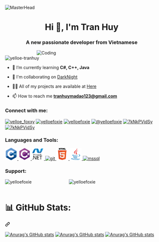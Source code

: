 ![MasterHead](https://cdn.discordapp.com/attachments/1161871381743554560/1279762810808696885/Yelloe_wagging_tail.gif?ex=66d59f7e&is=66d44dfe&hm=bea4bcd8f2e71e6373401d0e2cbac12774fcc0aab4aaa0181a58a75abc95c44d&)
<h1 align="center">Hi 👀, I'm Tran Huy</h1>
<h3 align="center">A new passionate developer from Vietnamese</h3>
<img align="right" alt="Coding" width="400" src="https://cdn.discordapp.com/attachments/1161871381743554560/1279772755612401675/Yelloe_avatar_pfp.gif?ex=66d5a8c1&is=66d45741&hm=1ca11d1e5ef81fd45e2a988186ac3333dfa0442740a5f90fe0430d9dadb8c369&">

<p align="left"> <img src="https://komarev.com/ghpvc/?username=yelloe-tranhuy&label=Profile%20views&color=0e75b6&style=flat" alt="yelloe-tranhuy" /> </p>


- 🌱 I’m currently learning **C#, C++, Java**

- 🤝 I'm collaborating on [DarkNight](https://github.com/Minosuko/DarkNight)

- 👨‍💻 All of my projects are available at [Here](https://github.com/Yelloe-TranHuy?tab=repositories)

- 📫 How to reach me **tranhuymadao123@gmail.com**

<h3 align="left">Connect with me:</h3>
<p align="left">
<a href="https://twitter.com/yelloe_foxxy" target="blank"><img align="center" src="https://raw.githubusercontent.com/rahuldkjain/github-profile-readme-generator/master/src/images/icons/Social/twitter.svg" alt="yelloe_foxxy" height="30" width="40" /></a>
<a href="https://fb.com/yelloefoxie" target="blank"><img align="center" src="https://raw.githubusercontent.com/rahuldkjain/github-profile-readme-generator/master/src/images/icons/Social/facebook.svg" alt="yelloefoxie" height="30" width="40" /></a>
<a href="https://instagram.com/yelloefoxie" target="blank"><img align="center" src="https://raw.githubusercontent.com/rahuldkjain/github-profile-readme-generator/master/src/images/icons/Social/instagram.svg" alt="yelloefoxie" height="30" width="40" /></a>
<a href="https://www.youtube.com/c/@yelloefoxie" target="blank"><img align="center" src="https://raw.githubusercontent.com/rahuldkjain/github-profile-readme-generator/master/src/images/icons/Social/youtube.svg" alt="@yelloefoxie" height="30" width="40" /></a>
<a href="https://discord.gg/7kNkPVjdSy" target="blank"><img align="center" src="https://raw.githubusercontent.com/rahuldkjain/github-profile-readme-generator/master/src/images/icons/Social/discord.svg" alt="7kNkPVjdSy" height="30" width="40" /></a>
<a href="https://twitter.com/yelloe_foxxy" target="blank"><img align="center" src="https://raw.githubusercontent.com/rahuldkjain/github-profile-readme-generator/master/src/images/icons/Social/twitter.svg" alt="7kNkPVjdSy" height="30" width="40" /></a>
</p>

<h3 align="left">Languages and Tools:</h3>
<p align="left"> <a href="https://www.w3schools.com/cpp/" target="_blank" rel="noreferrer"> <img src="https://raw.githubusercontent.com/devicons/devicon/master/icons/cplusplus/cplusplus-original.svg" alt="cplusplus" width="40" height="40"/> </a> <a href="https://www.w3schools.com/cs/" target="_blank" rel="noreferrer"> <img src="https://raw.githubusercontent.com/devicons/devicon/master/icons/csharp/csharp-original.svg" alt="csharp" width="40" height="40"/> </a> <a href="https://dotnet.microsoft.com/" target="_blank" rel="noreferrer"> <img src="https://raw.githubusercontent.com/devicons/devicon/master/icons/dot-net/dot-net-original-wordmark.svg" alt="dotnet" width="40" height="40"/> </a> <a href="https://git-scm.com/" target="_blank" rel="noreferrer"> <img src="https://www.vectorlogo.zone/logos/git-scm/git-scm-icon.svg" alt="git" width="40" height="40"/> </a> <a href="https://www.w3.org/html/" target="_blank" rel="noreferrer"> <img src="https://raw.githubusercontent.com/devicons/devicon/master/icons/html5/html5-original-wordmark.svg" alt="html5" width="40" height="40"/> </a> <a href="https://www.java.com" target="_blank" rel="noreferrer"> <img src="https://raw.githubusercontent.com/devicons/devicon/master/icons/java/java-original.svg" alt="java" width="40" height="40"/> </a> <a href="https://www.microsoft.com/en-us/sql-server" target="_blank" rel="noreferrer"> <img src="https://www.svgrepo.com/show/303229/microsoft-sql-server-logo.svg" alt="mssql" width="40" height="40"/> </a> </p>

<h3 align="left">Support:</h3>
<p><a href="https://www.buymeacoffee.com/yelloefoxie"> <img align="left" src="https://cdn.buymeacoffee.com/buttons/v2/default-yellow.png" height="50" width="210" alt="yelloefoxie" /></a><a href="https://ko-fi.com/yelloefoxie"> <img align="left" src="https://cdn.ko-fi.com/cdn/kofi3.png?v=3" height="50" width="210" alt="yelloefoxie" /></a></p><br><br>

<div class="markdown-heading" dir="auto"><h1 class="heading-element" dir="auto">📊 GitHub Stats:</h1><a id="user-content--github-stats" class="anchor" aria-label="Permalink: 📊 GitHub Stats:" href="#-github-stats"><svg class="octicon octicon-link" viewBox="0 0 16 16" version="1.1" width="16" height="16" aria-hidden="true"><path d="m7.775 3.275 1.25-1.25a3.5 3.5 0 1 1 4.95 4.95l-2.5 2.5a3.5 3.5 0 0 1-4.95 0 .751.751 0 0 1 .018-1.042.751.751 0 0 1 1.042-.018 1.998 1.998 0 0 0 2.83 0l2.5-2.5a2.002 2.002 0 0 0-2.83-2.83l-1.25 1.25a.751.751 0 0 1-1.042-.018.751.751 0 0 1-.018-1.042Zm-4.69 9.64a1.998 1.998 0 0 0 2.83 0l1.25-1.25a.751.751 0 0 1 1.042.018.751.751 0 0 1 .018 1.042l-1.25 1.25a3.5 3.5 0 1 1-4.95-4.95l2.5-2.5a3.5 3.5 0 0 1 4.95 0 .751.751 0 0 1-.018 1.042.751.751 0 0 1-1.042.018 1.998 1.998 0 0 0-2.83 0l-2.5 2.5a1.998 1.998 0 0 0 0 2.83Z"></path></svg></a></div>

[![Anurag's GitHub stats](https://github-readme-stats.vercel.app/api?username=yelloe-tranhuy&theme=dark)](https://www.youtube.com/watch?v=dQw4w9WgXcQ)
[![Anurag's GitHub stats](https://github-readme-streak-stats.herokuapp.com/?user=yelloe-tranhuy&theme=dark)](https://www.youtube.com/watch?v=Nk5XLCvGi9E)
[![Anurag's GitHub stats](https://github-readme-stats.vercel.app/api/top-langs/?username=yelloe-tranhuy&amp;theme=dark)](https://www.youtube.com/watch?v=FKYyB3tQJkY)